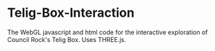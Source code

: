 # Telig-Box-Interaction
The WebGL javascript and html code for the interactive exploration of Council Rock's Telig Box. Uses THREE.js.
